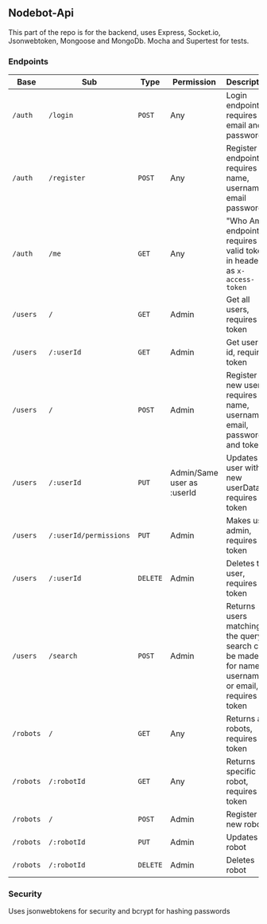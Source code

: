 ## Nodebot-Api
This part of the repo is for the backend, uses Express, Socket.io, Jsonwebtoken, Mongoose and MongoDb. Mocha and Supertest for tests.

### Endpoints
Base | Sub | Type | Permission | Description 
--- | --- | --- | --- | ---
`/auth` | `/login` | `POST` | Any | Login endpoint, requires email and password
`/auth` | `/register` | `POST` | Any | Register endpoint, requires name, username, email password
`/auth` | `/me` | `GET` | Any | "Who Am I" endpoint, requires valid token in headers as `x-access-token`
`/users` | `/` | `GET` | Admin | Get all users, requires token
`/users` | `/:userId` | `GET` | Admin | Get user by id, requires token
`/users` | `/` | `POST` | Admin | Register new user, requires name, username, email, password and token
`/users` | `/:userId` | `PUT` | Admin/Same user as :userId | Updates user with new userData, requires token
`/users` | `/:userId/permissions` | `PUT` | Admin | Makes user admin, requires token
`/users` | `/:userId` | `DELETE` | Admin | Deletes the user, requires token
`/users` | `/search` | `POST` | Admin | Returns users matching the query, search can be made for name, username or email, requires token
`/robots` | `/` | `GET` | Any | Returns all robots, requires token
`/robots` | `/:robotId` | `GET` | Any | Returns specific robot, requires token
`/robots` | `/` | `POST` | Admin | Register a new robot
`/robots` | `/:robotId` | `PUT` | Admin | Updates robot
`/robots` | `/:robotId` | `DELETE` | Admin | Deletes robot


### Security
Uses jsonwebtokens for security and bcrypt for hashing passwords
